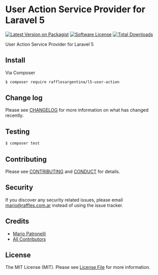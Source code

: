 # User Action Service Provider for Laravel 5

[![Latest Version on Packagist][ico-version]][link-packagist]
[![Software License][ico-license]](LICENSE.md)
[![Total Downloads][ico-downloads]][link-downloads]

User Action Service Provider for Laravel 5

## Install

Via Composer

``` bash
$ composer require rafflesargentina/l5-user-action
```

## Change log

Please see [CHANGELOG](CHANGELOG.md) for more information on what has changed recently.

## Testing

``` bash
$ composer test
```

## Contributing

Please see [CONTRIBUTING](CONTRIBUTING.md) and [CONDUCT](CONDUCT.md) for details.

## Security

If you discover any security related issues, please email mario@raffles.com.ar instead of using the issue tracker.

## Credits

- [Mario Patronelli][link-author]
- [All Contributors][link-contributors]

## License

The MIT License (MIT). Please see [License File](LICENSE.md) for more information.

[ico-version]: https://img.shields.io/packagist/v/rafflesargentina/l5-user-action.svg?style=flat-square
[ico-license]: https://img.shields.io/badge/license-MIT-brightgreen.svg?style=flat-square
[ico-downloads]: https://img.shields.io/packagist/dt/rafflesargentina/l5-user-action.svg?style=flat-square

[link-packagist]: https://packagist.org/packages/rafflesargentina/l5-user-action
[link-downloads]: https://packagist.org/packages/rafflesargentina/l5-user-action
[link-author]: https://github.com/patronelli87
[link-contributors]: ../../contributors
